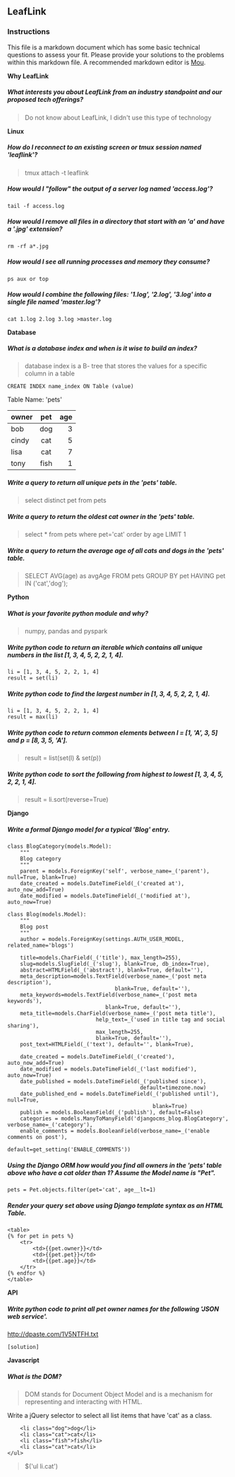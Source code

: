 ## LeafLink

### Instructions
This file is a markdown document which has some basic technical questions to assess your fit. Please provide your solutions to the problems within this markdown file. A recommended markdown editor is [Mou](http://25.io/mou/).

**Why LeafLink**

##### What interests you about LeafLink from an industry standpoint and our proposed tech offerings?

>Do not know about LeafLink, I didn't use this type of technology

**Linux**

##### How do I reconnect to an existing screen or tmux session named 'leaflink'?

> tmux attach -t leaflink

##### How would I "follow" the output of a server log named 'access.log'?

```tail -f access.log```

##### How would I remove all files in a directory that start with an 'a' and have a '.jpg' extension?

```rm -rf a*.jpg```

##### How would I see all running processes and memory they consume?

```ps aux or top ```

##### How would I combine the following files: '1.log', '2.log', '3.log' into a single file named 'master.log'?

```cat 1.log 2.log 3.log >master.log```

**Database**

##### What is a database index and when is it wise to build an index?

> database index is a B- tree that stores the values for a specific column in a table

```CREATE INDEX name_index ON Table (value)```

Table Name: 'pets'

| owner |      pet      | age |
|-------|:-------------:|----:|
| bob   |      dog      |  3  |
| cindy |      cat      |  5  |
| lisa  |      cat      |  7  |
| tony  |      fish     |  1  |


##### Write a query to return all unique pets in the 'pets' table.

> select distinct pet from pets

##### Write a query to return the oldest cat owner in the 'pets' table.

> select * from pets where pet='cat' order by age LIMIT 1

##### Write a query to return the average age of all cats and dogs in the 'pets' table.

> SELECT AVG(age) as avgAge FROM pets GROUP BY pet HAVING pet IN ('cat','dog');

**Python**
##### What is your favorite python module and why?

> numpy, pandas and pyspark 


##### Write python code to return an iterable which contains all unique numbers in the list [1, 3, 4, 5, 2, 2, 1, 4].

```
li = [1, 3, 4, 5, 2, 2, 1, 4]
result = set(li)
```

##### Write python code to find the largest number in [1, 3, 4, 5, 2, 2, 1, 4].

```
li = [1, 3, 4, 5, 2, 2, 1, 4]
result = max(li)

```


##### Write python code to return common elements between l = [1, 'A', 3, 5] and p = [8, 3, 5, 'A'].

> result = list(set(l) & set(p)) 

##### Write python code to sort the following from highest to lowest [1, 3, 4, 5, 2, 2, 1, 4].

>result = li.sort(reverse=True)


**Django**

##### Write a formal Django model for a typical 'Blog' entry.

```
class BlogCategory(models.Model):
    """
    Blog category
    """
    parent = models.ForeignKey('self', verbose_name=_('parent'), null=True, blank=True)
    date_created = models.DateTimeField(_('created at'), auto_now_add=True)
    date_modified = models.DateTimeField(_('modified at'), auto_now=True)

class Blog(models.Model):
    """
    Blog post
    """
    author = models.ForeignKey(settings.AUTH_USER_MODEL, related_name='blogs')

	title=models.CharField(_('title'), max_length=255),
	slug=models.SlugField(_('slug'), blank=True, db_index=True),
	abstract=HTMLField(_('abstract'), blank=True, default=''),
	meta_description=models.TextField(verbose_name=_('post meta description'),
			                      blank=True, default=''),
	meta_keywords=models.TextField(verbose_name=_('post meta keywords'),
			                   blank=True, default=''),
	meta_title=models.CharField(verbose_name=_('post meta title'),
			                help_text=_('used in title tag and social sharing'),
			                max_length=255,
			                blank=True, default=''),
	post_text=HTMLField(_('text'), default='', blank=True),

    date_created = models.DateTimeField(_('created'), auto_now_add=True)
    date_modified = models.DateTimeField(_('last modified'), auto_now=True)
    date_published = models.DateTimeField(_('published since'),
                                          default=timezone.now)
    date_published_end = models.DateTimeField(_('published until'), null=True,
                                              blank=True)
    publish = models.BooleanField(_('publish'), default=False)
    categories = models.ManyToManyField('djangocms_blog.BlogCategory', verbose_name=_('category'),
    enable_comments = models.BooleanField(verbose_name=_('enable comments on post'),
                                          default=get_setting('ENABLE_COMMENTS'))

```

##### Using the Django ORM how would you find all owners in the 'pets' table above who have a cat older than 1? Assume the Model name is "Pet".

```
pets = Pet.objects.filter(pet='cat', age__lt=1)

```

##### Render your query set above using Django template syntax as an HTML Table.

```
<table>
{% for pet in pets %}
	<tr>
		<td>{{pet.owner}}</td>
		<td>{{pet.pet}}</td>
		<td>{{pet.age}}</td>
	</tr>
{% endfor %}
</table>

```


**API**

##### Write python code to print all pet owner names for the following 'JSON web service'.
<http://dpaste.com/1V5NTFH.txt>

`[solution]`

**Javascript**

##### What is the DOM?

>DOM stands for Document Object Model and is a mechanism for representing and interacting with HTML.


Write a jQuery selector to select all list items that have 'cat' as a class.


```<ul>
    <li class="dog">dog</li>
    <li class="cat">cat</li>
    <li class="fish">fish</li>
    <li class="cat">cat</li>
</ul>
```

> $('ul li.cat')

